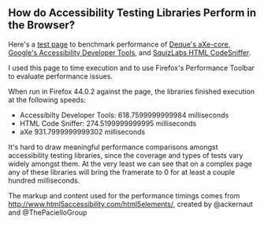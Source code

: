 ## How do Accessibility Testing Libraries Perform in the Browser?

Here's a [test page](http://about.ckundo.com/a11y-perf/) to benchmark 
performance of [Deque's aXe-core](https://github.com/dequelabs/axe-core), 
[Google's Accessibility Developer Tools](https://github.com/googlechrome/accessibility-developer-tools),
and [SquizLabs HTML CodeSniffer](https://github.com/squizlabs/HTML_CodeSniffer).

I used this page to time execution and to use Firefox's Performance Toolbar to
evaluate performance issues.

When run in Firefox 44.0.2 against the page, the libraries finished execution at the following speeds:

- Accessibilty Developer Tools: 618.7599999999984 milliseconds
- HTML Code Sniffer: 274.5199999999995 milliseconds
- aXe 931.7999999999302 milliseconds

It's hard to draw meaningful performance comparisons amongst accessibility
testing libraries, since the coverage and types of tests vary widely amongst
them. At the very least we can see that on a complex page any of these libraries
will bring the framerate to 0 for at least a couple hundred milliseconds.

The markup and content used for the performance timings comes from
http://www.html5accessibility.com/html5elements/, created by @ackernaut and
@ThePacielloGroup
